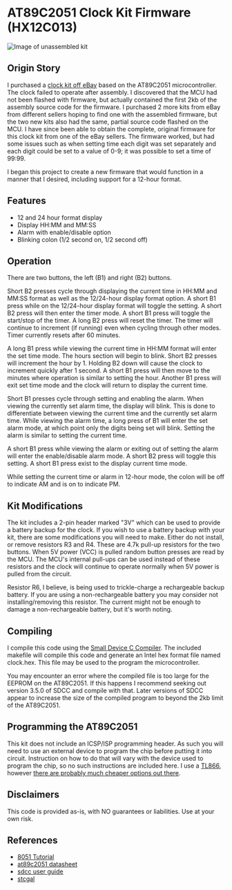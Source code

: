 # AT89C2051 Clock Kit Firmware (HX12C013)

![Image of unassembled kit](https://raw.githubusercontent.com/ruthsarian/at89c2051_clock/master/docs/unassembled%20kit.jpg)

## Origin Story
I purchased a [clock kit off eBay](https://www.ebay.com/sch/i.html?_nkw=at89c2051+clock+kit+4+bits) based on the AT89C2051 microcontroller. The clock failed to operate after assembly. I discovered that the MCU had not been flashed with firmware, but actually contained the first 2kb of the assembly source code for the firmware. I purchased 2 more kits from eBay from different sellers hoping to find one with the assembled firmware, but the two new kits also had the same, partial source code flashed on the MCU. I have since been able to obtain the complete, original firmware for this clock kit from one of the eBay sellers. The firmware worked, but had some issues such as when setting time each digit was set separately and each digit could be set to a value of 0-9; it was possible to set a time of 99:99.

I began this project to create a new firmware that would function in a manner that I desired, including support for a 12-hour format.

## Features
* 12 and 24 hour format display
* Display HH:MM and MM:SS
* Alarm with enable/disable option
* Blinking colon (1/2 second on, 1/2 second off)

## Operation
There are two buttons, the left (B1) and right (B2) buttons. 

Short B2 presses cycle through displaying the current time in HH:MM and MM:SS format as well as the 12/24-hour display format option. A short B1 press while on the 12/24-hour display format will toggle the setting. A short B2 press will then enter the timer mode. A short B1 press will toggle the start/stop of the timer. A long B2 press will reset the timer. The timer will continue to increment (if running) even when cycling through other modes. Timer currently resets after 60 minutes.

A long B1 press while viewing the current time in HH:MM format will enter the set time mode. The hours section will begin to blink. Short B2 presses will increment the hour by 1. Holding B2 down will cause the clock to increment quickly after 1 second. A short B1 press will then move to the minutes where operation is similar to setting the hour. Another B1 press will exit set time mode and the clock will return to display the current time.

Short B1 presses cycle through setting and enabling the alarm. When viewing the currently set alarm time, the display will blink. This is done to differentiate between viewing the current time and the currently set alarm time. While viewing the alarm time, a long press of B1 will enter the set alarm mode, at which point only the digits being set will blink. Setting the alarm is similar to setting the current time.

A short B1 press while viewing the alarm or exiting out of setting the alarm will enter the enable/disable alarm mode. A short B2 press will toggle this setting. A short B1 press exist to the display current time mode.

While setting the current time or alarm in 12-hour mode, the colon will be off to indicate AM and is on to indicate PM. 

## Kit Modifications
The kit includes a 2-pin header marked "3V" which can be used to provide a battery backup for the clock. If you wish to use a battery backup with your kit, there are some modifications you will need to make. Either do not install, or remove resistors R3 and R4. These are 4.7k pull-up resistors for the two buttons. When 5V power (VCC) is pulled random button presses are read by the MCU. The MCU's internal pull-ups can be used instead of these resistors and the clock will continue to operate normally when 5V power is pulled from the circuit. 

Resistor R6, I believe, is being used to trickle-charge a rechargeable backup battery. If you are using a non-rechargeable battery you may consider not installing/removing this resistor. The current might not be enough to damage a non-rechargeable battery, but it's worth noting.

## Compiling
I compile this code using the [Small Device C Compiler](http://sdcc.sourceforge.net/). The included makefile will compile this code and generate an Intel hex format file named clock.hex. This file may be used to the program the microcontroller.

You may encounter an error where the compiled file is too large for the EEPROM on the AT89C2051. If this happens I recommend seeking out version 3.5.0 of SDCC and compile with that. Later versions of SDCC appear to increase the size of the compiled program to beyond the 2kb limit of the AT89C2051.

## Programming the AT89C2051
This kit does not include an ICSP/ISP programming header. As such you will need to use an external device to program the chip before putting it into circuit. Instruction on how to do that will vary with the device used to program the chip, so no such instructions are included here. I use a [TL866](https://www.ebay.com/sch/i.html?_nkw=TL866), however [there are probably much cheaper options out there](https://www.startpage.com/do/search?query=at89c2051+programmer). 

## Disclaimers
This code is provided as-is, with NO guarantees or liabilities. Use at your own risk.

## References
* [8051 Tutorial](https://bit.ly/2yHtQ6X)
* [at89c2051 datasheet](http://ww1.microchip.com/downloads/en/DeviceDoc/doc0368.pdf)
* [sdcc user guide](http://sdcc.sourceforge.net/doc/sdccman.pdf)
* [stcgal](https://github.com/grigorig/stcgal)
